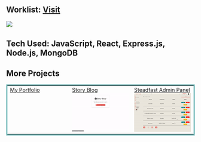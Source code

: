 ## Worklist: <a href="https://steadfastbd.netlify.app/" target="_blank">Visit</a>

<a href="" target="_blank"><img src="https://github.com/sm-mostafajamal/sm-mostafajamal/blob/main/images/gifs/worklist.gif" /></a>

## Tech Used: JavaScript, React, Express.js, Node.js, MongoDB

## More Projects

<table bordercolor="#66b2b2">
  
  <tr>
    <td width="33.3%"  style="align:center;" valign="top">
<a target="_blank" href="https://github.com/sm-mostafajamal/portfolio-2023">My Portfolio</a>
        <br />
      <a target="_blank" href="https://github.com/sm-mostafajamal/portfolio-2023">
            <img src="https://github.com/sm-mostafajamal/sm-mostafajamal/blob/main/images/gifs/portfolio.gif" width="100%"  alt=""/>
        </a>
    </td>
    <td width="33.3%" valign="top">
<a target="_blank" href="https://github.com/sm-mostafajamal/Story-Blog"> Story Blog</a>
      <br />
        <a target="_blank" href="https://github.com/sm-mostafajamal/Story-Blog">
          <img src="https://github.com/sm-mostafajamal/sm-mostafajamal/blob/main/images/gifs/storyBlog.gif" width="100%" alt=""/>
        </a>
    </td>
    <td width="33.3%" valign="top">
<a target="_blank" href="https://github.com/sm-mostafajamal/Steadfast-Admin-Panel">Steadfast Admin Panel</a>
        <br />
        <a target="_blank" href="https://github.com/sm-mostafajamal/Steadfast-Admin-Panel">
          <img src="https://github.com/sm-mostafajamal/sm-mostafajamal/blob/main/images/gifs/admin.gif" width="100%" alt=""/>
        </a>
    </td>
  </tr>
</table>
